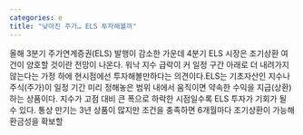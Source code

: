 ```yaml
---
categories: e
title: "낮아진 주가… ELS 투자해볼까"
---
```

 올해 3분기 주가연계증권(ELS) 발행이 감소한 가운데 4분기 ELS 시장은 조기상환 여건이 양호할 것이란 전망이 나온다. 워낙 지수 급락이 커 일정 구간 아래로 더 내려가지 않는다는 가정 하에 현시점에선 투자해볼만하다는 의견이다.ELS는 기초자산인 지수나 주식(주가)이 일정 기간 미리 정해놓은 범위 내에서 움직이면 약속한 수익을 지급(상환)하는 상품이다. 지수가 고점 대비 큰 폭으로 하락한 시점일수록 ELS 투자가 기회가 될 수 있다. 통상 만기는 3년 상품이 많지만 조건을 충족하면 6개월마다 조기상환이 가능해 환금성을 확보할 